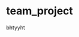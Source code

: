 # team_project
bhtyyht













<!DOCTYPE html>
<html>
    <head>
        <title>Page Title</title>
        <script type="text/javascript">
        window.onload = function() {
            document.getElementsByTagName("body")[0].innerHTML = '';
            createInput();
            getInputValue();
            createMap(mapRow, mapCol, 15, 15);
            createBtn();
        };

        // start/restart game
        var moveSnake, direction;
        var snakeSpeed = 150;
        var mapRow = 15;
        var mapCol = 15;
        var score = 0;
        function startGame() {
            getInputValue();
            if(mapRow >= 10 && mapCol >= 10) {
            document.getElementsByTagName("body")[0].innerHTML = '';
            snakeBody.splice(0);
            direction = 4;
            score = 0;
            clearInterval(moveSnake);
            createInput();
            createMap(mapCol, mapRow, 15, 15);
            createBtn();
            createSnake();
            createFood();
            moveSnake = setInterval(move, snakeSpeed);
            
            //when arrow(direction) key clicked
            document.onkeydown = function() {
                var check = true; // prevent fast-click bug
                if (event.keyCode == 38 && direction != 2) {
                    if (snakeHead - mapBlock.length / mapRow == snakeBody[0]) check = false;
                    if (check) direction = 1;
                } else if (event.keyCode == 40 && direction != 1) {
                    if (snakeHead + mapBlock.length / mapRow == snakeBody[0]) check = false;
                    if (check) direction = 2;
                } else if (event.keyCode == 37 && direction != 4) {
                    if (snakeHead - 1 == snakeBody[0]) check = false;
                    if (check) direction = 3;
                } else if (event.keyCode == 39 && direction != 3) {
                    if (snakeHead + 1 == snakeBody[0]) check = false;
                    if (check) direction = 4;
                }
                check = true;
            }
            } else {alert("mapRow and mapCol must be bigger than 9");}
        } // startGame()

        //Make map(table)
        function createMap(col, row, width, height) {
            var table = "<table id='map' border='1'>";

            for (var i = 0; i < row; i++) {
                table += "<tr>";
                for (var k = 0; k < col; k++) {
                    table += "<td width='" + width + "' height='" + height + "'></td>";
                }
                table += "</tr>";
            }
            document.write(table);
        }

        //make button
        function createBtn() {
            document.write("<button id='btn'>start</button>");
            document.getElementById('btn').onclick = function() {
                startGame();
            };
        }

        //make input
        function createInput() {
            document
                    .write("mapRow : <input type='text' id='mapRow' value='" + mapRow + "'/>");
            document
                    .write(" mapCol : <input type='text' id='mapCol' value='" + mapCol + "'/><br/>");
            document
                    .write("Snake speed(smaller = faster) : <input type='text' id='speed'value='" + snakeSpeed + "'/><br/>");
            document.write("<p id='score'>Score : " + score + "</p>");
        }

        function getInputValue() {
            mapRow = document.getElementById("mapRow").value;
            mapCol = document.getElementById("mapCol").value;
            snakeSpeed = document.getElementById("speed").value;
        }

        //make snake
        var snakeHead;
        var snakeBody = new Array();
        var mapBlock = document.getElementsByTagName('td');
        function createSnake() {
            var startLength = 4;
            snakeHead = Math.floor((mapRow % 2 == 1) ? (mapBlock.length / 2)
                    : (mapBlock.length / 2 - mapCol / 2));
            mapBlock[snakeHead].style.backgroundColor = 'green';
            for (var i = 1; i < startLength; i++) {
                snakeBody.push(snakeHead - i);
                mapBlock[snakeHead - i].style.backgroundColor = 'black';
            }
        }

        //make food
        var food;
        function createFood() {
            var check = true;
            while (true) {
                var ranLoc = Math.floor(Math.random() * mapBlock.length);
                if (snakeHead != ranLoc) {
                    for (var i = 0; i < snakeBody.length; i++) {
                        if (snakeBody[i] == ranLoc) {
                            check = false;
                            break;
                        }
                    }
                    if (check) {
                        food = ranLoc;
                        mapBlock[ranLoc].style.backgroundColor = "red";
                        break;
                    }
                    check = true;
                }
            }
        }

        //move snake
        var temp1, temp2;
        function moveTo(loc) {
            mapBlock[snakeHead].style.backgroundColor = 'white';
            mapBlock[loc].style.backgroundColor = 'green';
            for (var i = 0; i < snakeBody.length; i++) {
                if (i == 0) {
                    mapBlock[snakeBody[i]].style.backgroundColor = 'white';
                    temp1 = snakeBody[i];
                    snakeBody[i] = snakeHead;
                    snakeHead = loc;
                    mapBlock[snakeBody[i]].style.backgroundColor = 'black';
                } else {
                    mapBlock[snakeBody[i]].style.backgroundColor = 'white';
                    temp2 = snakeBody[i];
                    snakeBody[i] = temp1;
                    temp1 = temp2;
                    mapBlock[snakeBody[i]].style.backgroundColor = 'black';
                }
            }
        }

        function moveUp() { //1
            var nextLoc = snakeHead - mapBlock.length / mapRow;
            if (nextLoc >= 0) {
                moveTo(nextLoc);
            } else {
                gameOver();
            }
        }

        function moveDown() { //2
            var nextLoc = snakeHead + mapBlock.length / mapRow;
            if (nextLoc < mapBlock.length) {
                moveTo(nextLoc);
            } else {
                gameOver();
            }
        }

        function moveLeft() { //3
            var nextLoc = snakeHead - 1;
            if ((nextLoc + 1) % mapCol != 0) {
                moveTo(nextLoc);
            } else {
                gameOver();
            }
        }

        function moveRight() { //4
            var nextLoc = snakeHead + 1;
            if (nextLoc % mapCol != 0) {
                moveTo(nextLoc);
            } else {
                gameOver();
            }
        }

        function move() {
            switch (direction) {
            case 1:
                moveUp();
                break;
            case 2:
                moveDown();
                break;
            case 3:
                moveLeft();
                break;
            case 4:
                moveRight();
                break;
            }

            for (var i = 0; i < snakeBody.length; i++) {
                if (snakeHead == snakeBody[i]) {
                    gameOver();
                    break;
                }
            }

            if (snakeHead == food)
                eat();
        }

        function eat() {
            snakeBody.push(temp2);
            mapBlock[temp2].style.backgroundColor = "black";
            score++;
            document.getElementById("score").innerHTML = "Score : " + score;
            createFood();
        }

        function gameOver() {
            clearInterval(moveSnake);
            alert("Game Over!");
        }
        </script>
    </head>
    <body>
    </body>
</html>
